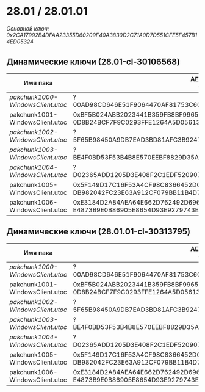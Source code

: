 # 28.01 / 28.01.01

###### Основной ключ: 0x2CA17992B4DFAA23355D60209F40A3830D2C71A0D7D551CFE5F457B14ED05324

## Динамические ключи (28.01-cl-30106568)

| Имя пака                          | AES Ключ</br>GUID                                                                                       | HiRes Текстуры |
|-----------------------------------|---------------------------------------------------------------------------------------------------------|----------------|
| *pakchunk1000-WindowsClient.utoc* | ?</br>00AD98CD646E51F9064470AF81753C60 																  | ✔️             |
| pakchunk1001-WindowsClient.utoc   | 0xBF5B024ABB2023441B359FB8BF99659705B59FB33D75A817E06B3163BFE847FE</br>0D8B24BCF7F9C0293FFE1264A5D05613 | ✔️             |
| *pakchunk1002-WindowsClient.utoc* | ?</br>5F65B98450A9DB7EAD3BD81AFC3B9247 															      | ❌             |
| *pakchunk1003-WindowsClient.utoc* | ?</br>BE4F0BD53F53B4B8E570EEBF8829D35A																  | ❌             |
| *pakchunk1004-WindowsClient.utoc* | ?</br>D02365ADD1205D3E408F2C1EDF520907															      | ❌             |
| pakchunk1005-WindowsClient.utoc   | 0x5F149D17C16F53A4CF98C8366452DCC4F5C5CA89B7B3921C0E9485CFCADC75F4</br>DB982042FC23E63A912CF079BB11B4D7 | ❌             |
| pakchunk1006-WindowsClient.utoc   | 0xE3184D2A84AEA64E662D762492D696616337348975B358927667D5230CBD31ED</br>E4873B9E0B86905E8654D93E9279743E | ✔️             |

## Динамические ключи (28.01.01-cl-30313795)

| Имя пака                          | AES Ключ</br>GUID                                                                                       | HiRes Текстуры |
|-----------------------------------|---------------------------------------------------------------------------------------------------------|----------------|
| *pakchunk1000-WindowsClient.utoc* | ?</br>00AD98CD646E51F9064470AF81753C60 																  | ✔️             |
| pakchunk1001-WindowsClient.utoc   | 0xBF5B024ABB2023441B359FB8BF99659705B59FB33D75A817E06B3163BFE847FE</br>0D8B24BCF7F9C0293FFE1264A5D05613 | ✔️             |
| *pakchunk1002-WindowsClient.utoc* | ?</br>5F65B98450A9DB7EAD3BD81AFC3B9247 																  | ❌             |
| *pakchunk1003-WindowsClient.utoc* | ?</br>BE4F0BD53F53B4B8E570EEBF8829D35A 																  | ❌             |
| *pakchunk1004-WindowsClient.utoc* | ?</br>D02365ADD1205D3E408F2C1EDF520907 																  | ❌             |
| pakchunk1005-WindowsClient.utoc   | 0x5F149D17C16F53A4CF98C8366452DCC4F5C5CA89B7B3921C0E9485CFCADC75F4</br>DB982042FC23E63A912CF079BB11B4D7 | ❌             |
| pakchunk1006-WindowsClient.utoc   | 0xE3184D2A84AEA64E662D762492D696616337348975B358927667D5230CBD31ED</br>E4873B9E0B86905E8654D93E9279743E | ✔️             |